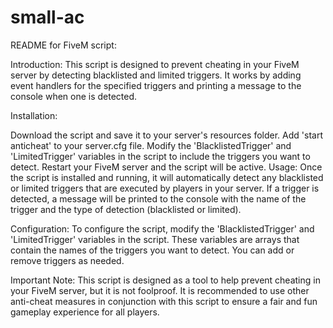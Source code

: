 # small-ac

README for FiveM script:

Introduction:
This script is designed to prevent cheating in your FiveM server by detecting blacklisted and limited triggers. It works by adding event handlers for the specified triggers and printing a message to the console when one is detected.

Installation:

Download the script and save it to your server's resources folder.
Add 'start anticheat' to your server.cfg file.
Modify the 'BlacklistedTrigger' and 'LimitedTrigger' variables in the script to include the triggers you want to detect.
Restart your FiveM server and the script will be active.
Usage:
Once the script is installed and running, it will automatically detect any blacklisted or limited triggers that are executed by players in your server. If a trigger is detected, a message will be printed to the console with the name of the trigger and the type of detection (blacklisted or limited).

Configuration:
To configure the script, modify the 'BlacklistedTrigger' and 'LimitedTrigger' variables in the script. These variables are arrays that contain the names of the triggers you want to detect. You can add or remove triggers as needed.

Important Note:
This script is designed as a tool to help prevent cheating in your FiveM server, but it is not foolproof. It is recommended to use other anti-cheat measures in conjunction with this script to ensure a fair and fun gameplay experience for all players.

